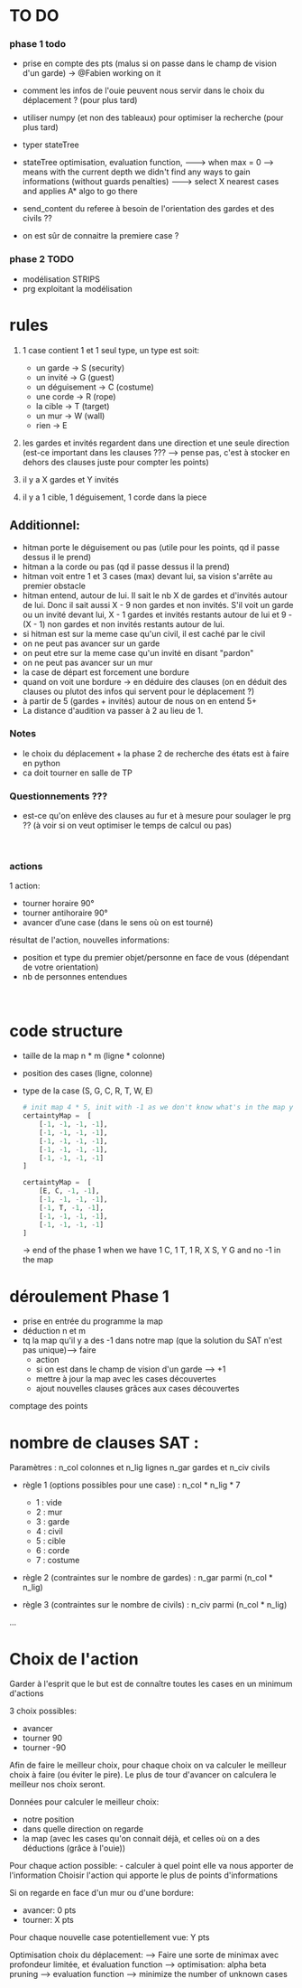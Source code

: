 # TO DO 
### phase 1 todo 
- prise en compte des pts (malus si on passe dans le champ de vision d'un garde) -> @Fabien working on it
- comment les infos de l'ouie peuvent nous servir dans le choix du déplacement ? (pour plus tard)
- utiliser numpy (et non des tableaux) pour optimiser la recherche (pour plus tard)
- typer stateTree

- stateTree optimisation, evaluation function, ---> when max = 0 --> means with the current depth we didn't find any ways to gain informations (without guards penalties) ---> select X nearest cases and applies A* algo to go there

- send_content du referee à besoin de l'orientation des gardes et des civils ??
- on est sûr de connaitre la premiere case ?
### phase 2 TODO 
- modélisation STRIPS
- prg exploitant la modélisation

# rules 

1. 1 case contient 1 et 1 seul type, un type est soit: 
    - un garde -> S (security)
    - un invité -> G (guest)
    - un déguisement -> C (costume)
    - une corde -> R (rope)
    - la cible -> T (target)
    - un mur -> W (wall)
    - rien -> E 

2. les gardes et invités regardent dans une direction et une seule direction (est-ce important dans les clauses ??? --> pense pas, c'est à stocker en dehors des clauses juste pour compter les points)

3. il y a X gardes et Y invités

4. il y a 1 cible, 1 déguisement, 1 corde dans la piece 



## Additionnel: 
- hitman porte le déguisement ou pas (utile pour les points, qd il passe dessus il le prend)
- hitman a la corde ou pas (qd il passe dessus il la prend)
- hitman voit entre 1 et 3 cases (max) devant lui, sa vision s'arrête au premier obstacle
- hitman entend, autour de lui. Il sait le nb X de gardes et d'invités autour de lui. Donc il sait aussi X - 9 non gardes et non invités.
S'il voit un garde ou un invité devant lui, X - 1 gardes et invités restants autour de lui et 9 - (X - 1) non gardes et non invités restants autour de lui. 
- si hitman est sur la meme case qu'un civil, il est caché par le civil
- on ne peut pas avancer sur un garde
- on peut etre sur la meme case qu'un invité en disant "pardon"
- on ne peut pas avancer sur un mur
- la case de départ est forcement une bordure
- quand on voit une bordure -> en déduire des clauses (on en déduit des clauses ou plutot des infos qui servent pour le déplacement ?) 
- à partir de 5 (gardes + invités) autour de nous on en entend 5+
- La distance d'audition va passer à 2 au lieu de 1.


### Notes
- le choix du déplacement + la phase 2 de recherche des états est à faire en python
- ca doit tourner en salle de TP 

### Questionnements ???
- est-ce qu'on enlève des clauses au fur et à mesure pour soulager le prg ?? (à voir si on veut optimiser le temps de calcul ou pas)


<br>

### actions 
1 action: 
- tourner horaire 90°
- tourner antihoraire 90°
- avancer d’une case (dans le sens où on est tourné)

résultat de l'action, nouvelles informations: 
- position et type du premier objet/personne en face de vous (dépendant de votre orientation)
- nb de personnes entendues

<br>

# code structure 
- taille de la map n * m (ligne * colonne)
- position des cases (ligne, colonne)
- type de la case (S, G, C, R, T, W, E)

    ```python 
    # init map 4 * 5, init with -1 as we don't know what's in the map yet
    certaintyMap =  [
        [-1, -1, -1, -1],
        [-1, -1, -1, -1],
        [-1, -1, -1, -1],
        [-1, -1, -1, -1],
        [-1, -1, -1, -1]
    ]

    certaintyMap =  [
        [E, C, -1, -1],
        [-1, -1, -1, -1],
        [-1, T, -1, -1],
        [-1, -1, -1, -1],
        [-1, -1, -1, -1]
    ]

    ```

    -> end of the phase 1 when we have 1 C, 1 T, 1 R, X S, Y G and no -1 in the map

# déroulement Phase 1

- prise en entrée du programme la map 
- déduction n et m
- tq la map qu'il y a des -1 dans notre map (que la solution du SAT n'est pas unique)--> faire
    - action 
    - si on est dans le champ de vision d'un garde --> +1
    - mettre à jour la map avec les cases découvertes
    - ajout nouvelles clauses grâces aux cases découvertes 

comptage des points 

# nombre de clauses SAT :
Paramètres :
n_col colonnes et n_lig lignes
n_gar gardes et n_civ civils

- règle 1 (options possibles pour une case) : n_col * n_lig * 7
    - 1 : vide
    - 2 : mur
    - 3 : garde
    - 4 : civil
    - 5 : cible
    - 6 : corde
    - 7 : costume

- règle 2 (contraintes sur le nombre de gardes) : n_gar parmi (n_col * n_lig)

- règle 3 (contraintes sur le nombre de civils) : n_civ parmi (n_col * n_lig)

...

# Choix de l'action
Garder à l'esprit que le but est de connaître toutes les cases en un minimum d'actions

3 choix possibles: 
- avancer
- tourner 90
- tourner -90

Afin de faire le meilleur choix, pour chaque choix on va calculer le meilleur choix à faire (ou éviter le pire).
Le plus de tour d'avancer on calculera le meilleur nos choix seront.

Données pour calculer le meilleur choix: 
- notre position
- dans quelle direction on regarde
- la map (avec les cases qu'on connait déjà, et celles où on a des déductions (grâce à l'ouie))

Pour chaque action possible: 
    - calculer à quel point elle va nous apporter de l'information
Choisir l'action qui apporte le plus de points d'informations

Si on regarde en face d'un mur ou d'une bordure:
- avancer: 0 pts
- tourner: X pts

Pour chaque nouvelle case potentiellement vue: Y pts

Optimisation choix du déplacement:
--> Faire une sorte de minimax avec profondeur limitée, et évaluation function 
--> optimisation: alpha beta pruning
--> evaluation function --> minimize the number of unknown cases

